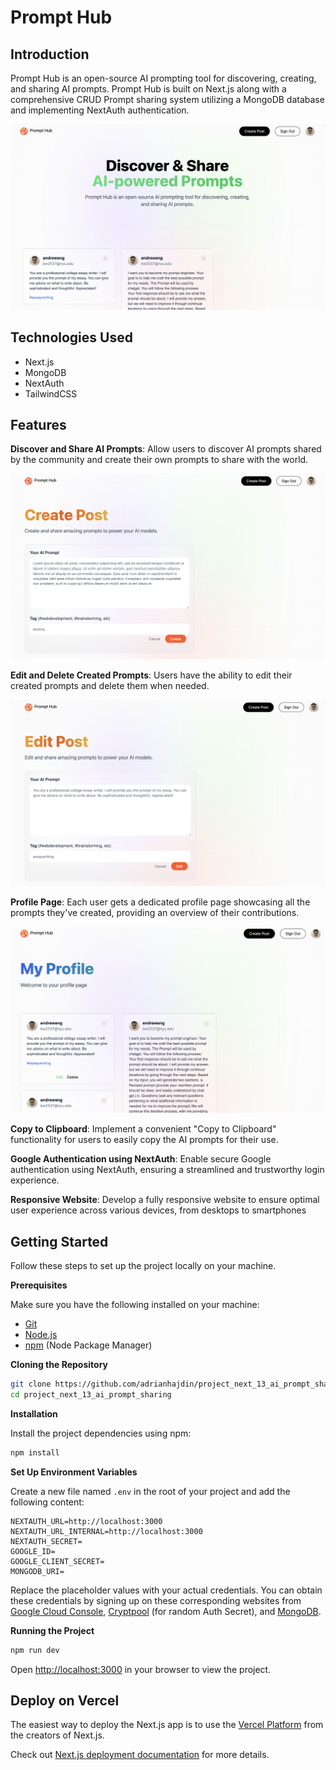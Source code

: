 # Prompt Hub

## Introduction
Prompt Hub is an open-source AI prompting tool for discovering, creating, and sharing AI prompts.
Prompt Hub is built on Next.js along with a comprehensive CRUD Prompt sharing system utilizing a MongoDB database and implementing NextAuth authentication.

![homepage](./pictures/homepage.png)

## Technologies Used
- Next.js
- MongoDB
- NextAuth
- TailwindCSS

## Features

**Discover and Share AI Prompts**: Allow users to discover AI prompts shared by the community and create their own prompts to share with the world.

![create-post](./pictures/createpost.png)

**Edit and Delete Created Prompts**: Users have the ability to edit their created prompts and delete them when needed.

![edit-post](./pictures/editpost.png)


**Profile Page**: Each user gets a dedicated profile page showcasing all the prompts they've created, providing an overview of their contributions.

![userprofile](./pictures/userprofile.png)

**Copy to Clipboard**: Implement a convenient "Copy to Clipboard" functionality for users to easily copy the AI prompts for their use.


**Google Authentication using NextAuth**: Enable secure Google authentication using NextAuth, ensuring a streamlined and trustworthy login experience.


**Responsive Website**: Develop a fully responsive website to ensure optimal user experience across various devices, from desktops to smartphones


## Getting Started

Follow these steps to set up the project locally on your machine.

**Prerequisites**

Make sure you have the following installed on your machine:

- [Git](https://git-scm.com/)
- [Node.js](https://nodejs.org/en)
- [npm](https://www.npmjs.com/) (Node Package Manager)

**Cloning the Repository**

```bash
git clone https://github.com/adrianhajdin/project_next_13_ai_prompt_sharing.git
cd project_next_13_ai_prompt_sharing
```

**Installation**

Install the project dependencies using npm:

```bash
npm install
```

**Set Up Environment Variables**

Create a new file named `.env` in the root of your project and add the following content:

```env
NEXTAUTH_URL=http://localhost:3000
NEXTAUTH_URL_INTERNAL=http://localhost:3000
NEXTAUTH_SECRET=
GOOGLE_ID=
GOOGLE_CLIENT_SECRET=
MONGODB_URI=
```

Replace the placeholder values with your actual credentials. You can obtain these credentials by signing up on these corresponding websites from [Google Cloud Console](https://console.cloud.google.com/welcome?rapt=AEjHL4MBaLLneW6OfAHf_zgms1eWZFw1wdy0_KIC4uh1nEqh2m4ojOvrXNlzJ4h7CZTkpiWgcsoHbUvS-FMdCP7WIkaVlPAeU7cnVR6Y0wJHeLMOtU6KAzA&project=promptopia-385410), [Cryptpool](https://www.cryptool.org/en/cto/openssl) (for random Auth Secret), and [MongoDB](https://www.mongodb.com/).

**Running the Project**

```bash
npm run dev
```

Open [http://localhost:3000](http://localhost:3000) in your browser to view the project.


## Deploy on Vercel

The easiest way to deploy the Next.js app is to use the [Vercel Platform](https://vercel.com/new?utm_medium=default-template&filter=next.js&utm_source=create-next-app&utm_campaign=create-next-app-readme) from the creators of Next.js.

Check out [Next.js deployment documentation](https://nextjs.org/docs/deployment) for more details.
